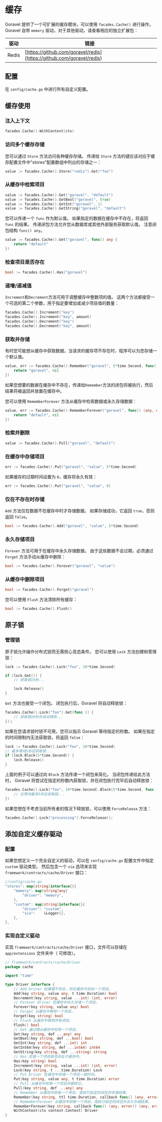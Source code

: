 # 缓存

Goravel 提供了一个可扩展的缓存模块，可以使用 `facades.Cache()` 进行操作。 Goravel 自带 `memory` 驱动，对于其他驱动，请查看相应的独立扩展包：

| 驱动    | 链接                                                                                                   |
| ----- | ---------------------------------------------------------------------------------------------------- |
| Redis | [https://github.com/goravel/redis](https://github.com/goravel/redis) |

## 配置

在 `config/cache.go` 中进行所有自定义配置。

## 缓存使用

### 注入上下文

```go
facades.Cache().WithContext(ctx)
```

### 访问多个缓存存储

您可以通过 `Store` 方法访问各种缓存存储。 传递给 `Store` 方法的键应该对应于缓存配置文件中"stores"配置数组中列出的存储之一：

```go
value := facades.Cache().Store("redis").Get("foo")
```

### 从缓存中检索项目

```go
value := facades.Cache().Get("goravel", "default")
value := facades.Cache().GetBool("goravel", true)
value := facades.Cache().GetInt("goravel", 1)
value := facades.Cache().GetString("goravel", "default")
```

您可以传递一个 `func` 作为默认值。 如果指定的数据在缓存中不存在，将返回 `func` 的结果。 传递闭包方法允许您从数据库或其他外部服务获取默认值。 注意闭包结构 `func() any`。

```go
value := facades.Cache().Get("goravel", func() any {
    return "default"
})
```

### 检查项目是否存在

```go
bool := facades.Cache().Has("goravel")
```

### 递增/递减值

`Increment`和`Decrement`方法可用于调整缓存中整数项的值。 这两个方法都接受一个可选的第二个参数，用于指定要增加或减少项目值的数量：

```go
facades.Cache().Increment("key")
facades.Cache().Increment("key", amount)
facades.Cache().Decrement("key")
facades.Cache().Decrement("key", amount)
```

### 获取并存储

有时您可能想从缓存中获取数据，当请求的缓存项不存在时，程序可以为您存储一个默认值。

```go
value, err := facades.Cache().Remember("goravel", 5*time.Second, func() (any, error) {
    return "goravel", nil
})
```

如果您想要的数据在缓存中不存在，传递给`Remember`方法的闭包将被执行，然后结果将被返回并放置在缓存中。

您可以使用 `RememberForever` 方法从缓存中检索数据或永久存储数据：

```go
value, err := facades.Cache().RememberForever("goravel", func() (any, error) {
    return "default", nil
})
```

### 检索并删除

```go
value := facades.Cache().Pull("goravel", "default")
```

### 在缓存中存储项目

```go
err := facades.Cache().Put("goravel", "value", 5*time.Second)
```

如果缓存的过期时间设置为 `0`，缓存将永久有效：

```go
err := facades.Cache().Put("goravel", "value", 0)
```

### 仅在不存在时存储

`Add` 方法仅在数据不在缓存中时才存储数据。 如果存储成功，它返回 `true`，否则返回 `false`。

```go
bool := facades.Cache().Add("goravel", "value", 5*time.Second)
```

### 永久存储项目

`Forever` 方法可用于在缓存中永久存储数据。 由于这些数据不会过期，必须通过 `Forget` 方法手动从缓存中删除：

```go
bool := facades.Cache().Forever("goravel", "value")
```

### 从缓存中删除项目

```go
bool := facades.Cache().Forget("goravel")
```

您可以使用 `Flush` 方法清除所有缓存：

```go
bool := facades.Cache().Flush()
```

## 原子锁

### 管理锁

原子锁允许操作分布式锁而无需担心竞态条件。 您可以使用 `Lock` 方法创建和管理锁：

```go
lock := facades.Cache().Lock("foo", 10*time.Second)

if (lock.Get()) {
    // 获取锁10秒...

    lock.Release()
}
```

`Get` 方法也接受一个闭包。 闭包执行后，Goravel 将自动释放锁：

```go
facades.Cache().Lock("foo").Get(func () {
    // 获取锁10秒并自动释放...
})；
```

如果在您请求锁时锁不可用，您可以指示 Goravel 等待指定的秒数。 如果在指定的时间限制内无法获取锁，将返回 `false`：

```go
lock := facades.Cache().Lock("foo", 10*time.Second)
// 最多等待5秒后获取锁...
if (lock.Block(5*time.Second)) {
    lock.Release()
}
```

上面的例子可以通过向 `Block` 方法传递一个闭包来简化。 当闭包传递给此方法时，
Goravel 将尝试在指定的秒数内获取锁，并在闭包执行完毕后自动释放锁：

```go
facades.Cache().Lock("foo", 10*time.Second).Block(5*time.Second, func () {
    // 在等待最多5秒后获取锁...
})
```

如果您想在不考虑当前所有者的情况下释放锁，可以使用 `ForceRelease` 方法：

```go
facades.Cache().Lock("processing").ForceRelease();
```

## 添加自定义缓存驱动

### 配置

如果您想定义一个完全自定义的驱动，可以在 `config/cache.go` 配置文件中指定 `custom` 驱动类型。
然后包含一个 `via` 选项来实现 `framework/contracts/cache/Driver` 接口：

```go
//config/cache.go
"stores": map[string]interface{}{
    "memory": map[string]any{
        "driver": "memory",
    },
    "custom": map[string]interface{}{
        "driver": "custom",
        "via":    &Logger{},
    },
},
```

### 实现自定义驱动

实现 `framework/contracts/cache/Driver` 接口，文件可以存储在 `app/extensions` 文件夹中（
可修改）。

```go
// framework/contracts/cache/Driver
package cache

import "time"

type Driver interface {
    // Add Driver 如果键不存在，则在缓存中添加一个项目。
    Add(key string, value any, t time.Duration) bool
    Decrement(key string, value ...int) (int, error)
    // Forever Driver 在缓存中永久存储一个项目。
    Forever(key string, value any) bool
    // Forget 从缓存中移除一个项目。
    Forget(key string) bool
    // Flush 从缓存中移除所有项目。
    Flush() bool
    // Get 通过键从缓存中检索一个项目。
    Get(key string, def ...any) any
    GetBool(key string, def ...bool) bool
    GetInt(key string, def ...int) int
    GetInt64(key string, def ...int64) int64
    GetString(key string, def ...string) string
    // Has 检查一个项目是否存在于缓存中。
    Has(key string) bool
    Increment(key string, value ...int) (int, error)
    Lock(key string, t ...time.Duration) Lock
    // Put Driver 在缓存中存储一个项目一段时间。
    Put(key string, value any, t time.Duration) error
    // Pull 从缓存中检索一个项目并删除它。
    Pull(key string, def ...any) any
    // Remember 从缓存中获取一个项目，或执行给定的闭包并存储结果。
    Remember(key string, ttl time.Duration, callback func() (any, error)) (any, error)
    // RememberForever 从缓存中获取一个项目，或执行给定的闭包并永久存储结果。
    RememberForever(key string, callback func() (any, error)) (any, error)
    WithContext(ctx context.Context) Driver
}
```
